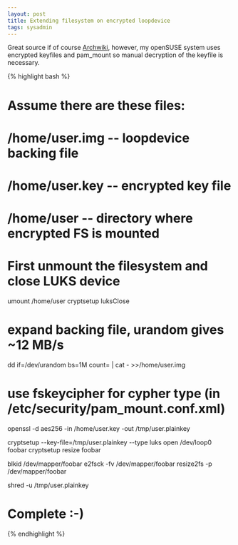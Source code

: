 ```yaml
---
layout: post
title: Extending filesystem on encrypted loopdevice
tags: sysadmin
---
```


Great source if of course [Archwiki][arch], however, my openSUSE
system uses encrypted keyfiles and pam_mount so manual decryption of the
keyfile is necessary.

{% highlight bash %}
# Assume there are these files:
# /home/user.img    -- loopdevice backing file
# /home/user.key    -- encrypted key file
# /home/user        -- directory where encrypted FS is mounted

# First unmount the filesystem and close LUKS device
umount /home/user
cryptsetup luksClose <device name>

# expand backing file, urandom gives ~12 MB/s
dd if=/dev/urandom bs=1M count=<size> | cat - >>/home/user.img

# use fskeycipher for cypher type (in /etc/security/pam_mount.conf.xml)
openssl -d aes256 -in /home/user.key -out /tmp/user.plainkey

cryptsetup --key-file=/tmp/user.plainkey --type luks open /dev/loop0 foobar
cryptsetup resize foobar

blkid /dev/mapper/foobar
e2fsck -fv /dev/mapper/foobar
resize2fs -p /dev/mapper/foobar

shred -u /tmp/user.plainkey
# Complete :-)
{% endhighlight %}

[arch]: todo
